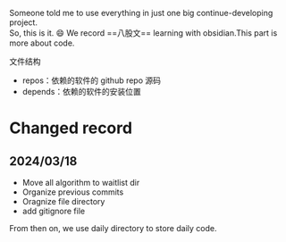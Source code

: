 Someone told me to use everything in just one big continue-developing project.    
So, this is it.  :smile: 
We record ==八股文== learning with obsidian.This part is more about code. 

文件结构
- repos：依赖的软件的 github repo 源码
- depends：依赖的软件的安装位置

# Changed record
## 2024/03/18
- Move all algorithm to waitlist dir
- Organize previous commits
- Oragnize file directory
- add gitignore file

From then on, we use daily directory to store daily code.
